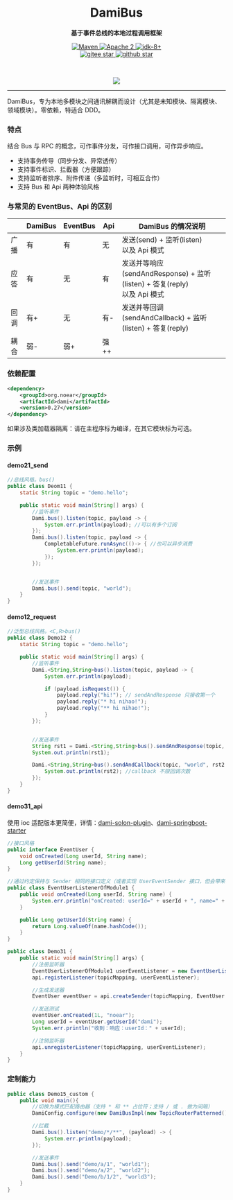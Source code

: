 <h1 align="center" style="text-align:center;">
  DamiBus
</h1>
<p align="center">
	<strong>基于事件总线的本地过程调用框架</strong>
</p>

<p align="center">
    <a target="_blank" href="https://search.maven.org/artifact/org.noear/dami">
        <img src="https://img.shields.io/maven-central/v/org.noear/dami.svg?label=Maven%20Central" alt="Maven" />
    </a>
    <a target="_blank" href="https://www.apache.org/licenses/LICENSE-2.0.txt">
		<img src="https://img.shields.io/:license-Apache2-blue.svg" alt="Apache 2" />
	</a>
    <a target="_blank" href="https://www.oracle.com/java/technologies/javase/javase-jdk8-downloads.html">
		<img src="https://img.shields.io/badge/JDK-8+-green.svg" alt="jdk-8+" />
	</a>
    <br />
    <a target="_blank" href='https://gitee.com/noear/dami/stargazers'>
        <img src='https://gitee.com/noear/dami/badge/star.svg' alt='gitee star'/>
    </a>
    <a target="_blank" href='https://github.com/noear/dami/stargazers'>
        <img src="https://img.shields.io/github/stars/noear/dami.svg?logo=github" alt="github star"/>
    </a>
</p>

<br/>
<p align="center">
	<a href="https://jq.qq.com/?_wv=1027&k=kjB5JNiC">
	<img src="https://img.shields.io/badge/QQ交流群-22200020-orange"/></a>
</p>


<hr />




DamiBus，专为本地多模块之间通讯解耦而设计（尤其是未知模块、隔离模块、领域模块）。零依赖，特适合 DDD。

###  特点

结合 Bus 与 RPC 的概念，可作事件分发，可作接口调用，可作异步响应。

* 支持事务传导（同步分发、异常透传）
* 支持事件标识、拦截器（方便跟踪）
* 支持监听者排序、附件传递（多监听时，可相互合作）
* 支持 Bus 和 Api 两种体验风格


### 与常见的 EventBus、Api 的区别

|    | DamiBus | EventBus | Api | DamiBus 的情况说明                                                     |
|----|------|----------|-----|----------------------------------------------------------------|
| 广播 | 有    | 有        | 无   | 发送(send) + 监听(listen)<br/>以及 Api 模式                            |
| 应答 | 有    | 无        | 有   | 发送并等响应(sendAndResponse) + 监听(listen) + 答复(reply)<br/>以及 Api 模式 |
| 回调 | 有+   | 无        | 有-  | 发送并等回调(sendAndCallback) + 监听(listen) + 答复(reply)               |
| 耦合 | 弱-   | 弱+       | 强++ |                                                                |


### 依赖配置

```xml
<dependency>
    <groupId>org.noear</groupId>
    <artifactId>dami</artifactId>
    <version>0.27</version>
</dependency>
```

如果涉及类加载器隔离：请在主程序标为编译，在其它模块标为可选。

### 示例


#### demo21_send

```java
//总线风格。bus()
public class Deom11 {
    static String topic = "demo.hello";

    public static void main(String[] args) {
        //监听事件
        Dami.bus().listen(topic, payload -> {
            System.err.println(payload); //可以有多个订阅
        });
        Dami.bus().listen(topic, payload -> {
            CompletableFuture.runAsync(()-> { //也可以异步消费
                System.err.println(payload);
            });
        });


        //发送事件
        Dami.bus().send(topic, "world");
    }
}
```

#### demo12_request

```java
//泛型总线风格。<C,R>bus()
public class Demo12 {
    static String topic = "demo.hello";

    public static void main(String[] args) {
        //监听事件
        Dami.<String,String>bus().listen(topic, payload -> {
            System.err.println(payload);

            if (payload.isRequest()) {
                payload.reply("hi!"); // sendAndResponse 只接收第一个
                payload.reply("* hi nihao!");
                payload.reply("** hi nihao!");
            }
        });


        //发送事件
        String rst1 = Dami.<String,String>bus().sendAndResponse(topic, "world"); //要求有返回值
        System.out.println(rst1);

        Dami.<String,String>bus().sendAndCallback(topic, "world", rst2 -> {
            System.out.println(rst2); //callback 不限回调次数
        });
    }
}
```

#### demo31_api

使用 ioc 适配版本更简便，详情：[dami-solon-plugin](dami-solon-plugin)、[dami-springboot-starter](dami-springboot-starter)

```java
//接口风格
public interface EventUser {
    void onCreated(Long userId, String name);
    Long getUserId(String name);
}

//通过约定保持与 Sender 相同的接口定义（或者实现 UserEventSender 接口，但会带来依赖关系）
public class EventUserListenerOfModule1 {
    public void onCreated(Long userId, String name) {
        System.err.println("onCreated: userId=" + userId + ", name=" + name);
    }

    public Long getUserId(String name) {
        return Long.valueOf(name.hashCode());
    }
}

public class Demo31 {
    public static void main(String[] args) {
        //注册监听器
        EventUserListenerOfModule1 userEventListener = new EventUserListenerOfModule1();
        api.registerListener(topicMapping, userEventListener);

        //生成发送器
        EventUser eventUser = api.createSender(topicMapping, EventUser.class);

        //发送测试
        eventUser.onCreated(1L, "noear");
        Long userId = eventUser.getUserId("dami");
        System.err.println("收到：响应：userId：" + userId);

        //注销监听器
        api.unregisterListener(topicMapping, userEventListener);
    }
}
```


### 定制能力

```java
public class Demo15_custom {
    public void main(){
        //切换为模式匹配路由器（支持 * 和 ** 占位符；支持 / 或 . 做为间隔）
        DamiConfig.configure(new DamiBusImpl(new TopicRouterPatterned()));

        //拦截
        Dami.bus().listen("demo/*/**", (payload) -> {
            System.err.println(payload);
        });

        //发送事件
        Dami.bus().send("demo/a/1", "world1");
        Dami.bus().send("demo/a/2", "world2");
        Dami.bus().send("Demo/b/1/2", "world3");
    }
}
```